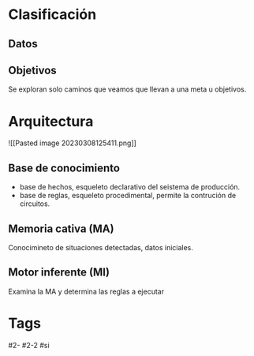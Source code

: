 # Clasificación
## Datos

## Objetivos
Se exploran solo caminos que veamos que llevan a una meta u objetivos.
# Arquitectura
![[Pasted image 20230308125411.png]]
## Base de conocimiento
- base de hechos, esqueleto declarativo del seistema de producción.
- base de reglas, esqueleto procedimental, permite la contrución de circuitos.
## Memoria cativa (MA)
Conocimineto de situaciones detectadas, datos iniciales.
## Motor inferente (MI)
Examina la MA y determina las reglas a ejecutar 
# Tags
#2- 
#2-2 
#si
